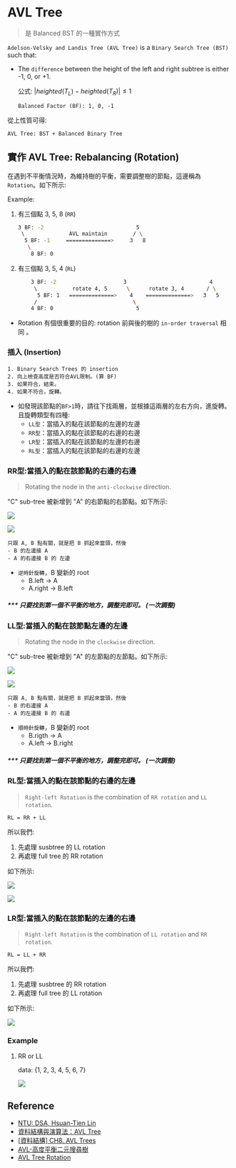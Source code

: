 # AVL Tree

> 是 Balanced BST 的一種實作方式

`Adelson-Velsky and Landis Tree (AVL Tree)` is a `Binary Search Tree (BST)` such that:

- The `difference` between the height of the left and right subtree is either -1, 0, or +1.

    公式: $|heighted(T_L) -  heighted(T_R)| \leq 1$

    ```
    Balanced Factor (BF): 1, 0, -1
    ```

從上性質可得:

```
AVL Tree: BST + Balanced Binary Tree
```

## 實作 AVL Tree: Rebalancing (Rotation)

在遇到不平衡情況時，為維持樹的平衡，需要調整樹的節點，這邊稱為 `Rotation`。如下所示:

Example:

1. 有三個點 3, 5, 8 (`RR`)

    ```sh
    3 BF: -2                             5
     \              AVL maintain        / \
      5 BF: -1     ==============>     3   8
       \
        8 BF: 0
    ```

2. 有三個點 3, 5, 4 (`RL`)

    ```sh
        3 BF: -2                     3                          4
         \           rotate 4, 5      \      rotate 3, 4       / \
          5 BF: 1   ==============>    4    ==============>   3   5
         /                              \
        4 BF: 0                          5
    ```

- Rotation 有個很重要的目的: rotation 前與後的樹的 `in-order traversal` 相同 。

### 插入 (Insertion)

```
1. Binary Search Trees 的 insertion
2. 向上檢查高度是否符合AVL限制。(算 BF)
3. 如果符合，結束。
4. 如果不符合，旋轉。
```

- 如發現該節點的`BF>1`時，請往下找兩層，並根據這兩層的左右方向，進旋轉。且旋轉類型有四種:
    - `LL型`：當插入的點在該節點的左邊的左邊
    - `RR型`：當插入的點在該節點的右邊的右邊
    - `LR型`：當插入的點在該節點的左邊的右邊
    - `RL型`：當插入的點在該節點的右邊的左邊

### RR型:當插入的點在該節點的右邊的右邊

> Rotating the node in the `anti-clockwise` direction.

"C" sub-tree 被新增到 "A" 的右節點的右節點。如下所示:

![](images/avl_rr.png)

![](images/avl_rr_2.png)

```
只跟 A, B 點有關，就是把 B 抓起來當頭，然後
- B 的左邊接 A
- A 的右邊接 B 的 左邊
```

- `逆時針旋轉`，B 變新的 root
  - B.left -> A
  - A.right -> B.left

##### *** 只要找到第一個不平衡的地方，調整完即可。 (一次調整)

### LL型:當插入的點在該節點左邊的左邊

> Rotating the node in the `clockwise` direction.

"C" sub-tree 被新增到 "A" 的左節點的左節點。如下所示:

![](images/avl_ll.png)

![](images/avl_ll_2.png)

```
只跟 A, B 點有關，就是把 B 抓起來當頭，然後
- B 的右邊接 A
- A 的左邊接 B 的 右邊
```

- `順時針旋轉`，B 變新的 root
  - B.rigth -> A
  - A.left -> B.right

##### *** 只要找到第一個不平衡的地方，調整完即可。 (一次調整)

### RL型:當插入的點在該節點的右邊的左邊

> `Right-left Rotation` is the combination of `RR rotation` and `LL rotation`.

```
RL = RR + LL
```

所以我們:

1. 先處理 susbtree 的 LL rotation
2. 再處理 full tree 的 RR rotation

如下所示:

![](images/avl_rl.png)

![](images/avl_rl_2.png)

### LR型:當插入的點在該節點的左邊的右邊

> `Right-left Rotation` is the combination of `LL rotation` and `RR rotation`.

```
RL = LL + RR
```

所以我們:

1. 先處理 susbtree 的 RR rotation
2. 再處理 full tree 的 LL rotation

如下所示:

![](images/avl_lr.png)


### Example

1. RR or LL

    data: {1, 2, 3, 4, 5, 6, 7}

    ![](images/example_rr.png)

## Reference

- [NTU: DSA, Hsuan-Tien Lin](https://www.csie.ntu.edu.tw/~htlin/course/dsa20spring/)
- [資料結構與演算法：AVL Tree](https://josephjsf2.github.io/data/structure/and/algorithm/2019/06/22/avl-tree.html)
- [[資料結構] CH8. AVL Trees](https://hackmd.io/@Zero871015/rJksqh83X?type=view)
- [AVL-高度平衡二元搜尋樹](https://www.notes-hz.com/post/128)
- [AVL Tree Rotation](https://www.educba.com/avl-tree-rotation/)
